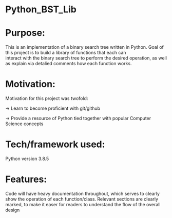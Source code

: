 # Python_BST_Lib

# Purpose:

This is an implementation of a binary search tree written in Python. Goal of this project is to build a library of functions that each can  
interact with the binary search tree to perform the desired operation, as well as explain via detalied comments how each function works.

# Motivation:

Motivation for this project was twofold: 
  
  -> Learn to become proficient with git/github
  
  -> Provide a resource of Python tied together with popular Computer Science concepts

# Tech/framework used:

  Python version 3.8.5
 
# Features:

  Code will have heavy documentation throughout, which serves to clearly show the operation of each function/class.
  Relevant sections are clearly marked, to make it easer for readers to understand the flow of the overall design
 
 
